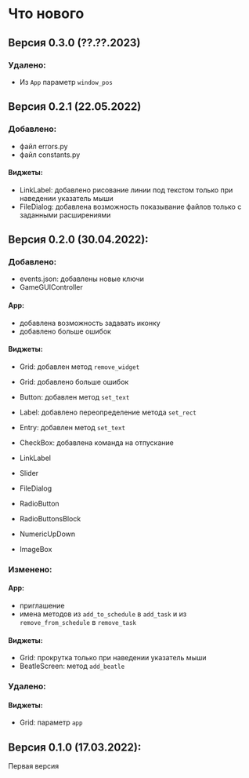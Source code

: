 # Что нового

## Версия 0.3.0 (??.??.2023)
### Удалено:
 + Из `App` параметр `window_pos`

## Версия 0.2.1 (22.05.2022)
### Добавлено:
 + файл errors.py
 + файл constants.py

#### Виджеты:
 + LinkLabel: добавлено рисование линии под текстом только при наведении указатель мыши
 + FileDialog: добавлена возможность показывание файлов только с заданными расширениями

## Версия 0.2.0 (30.04.2022):
### Добавлено:
 + events.json: добавлены новые ключи
 + GameGUIController

#### App:
 + добавлена возможность задавать иконку
 + добавлено больше ошибок

#### Виджеты:
 + Grid: добавлен метод `remove_widget`
 + Grid: добавлено больше ошибок
 + Button: добавлен метод `set_text`
 + Label: добавлено переопределение метода `set_rect`
 + Entry: добавлен метод `set_text`
 + CheckBox: добавлена команда на отпускание


 + LinkLabel
 + Slider
 + FileDialog
 + RadioButton
 + RadioButtonsBlock
 + NumericUpDown
 + ImageBox

### Изменено:

#### App:
 + приглашение
 + имена методов из `add_to_schedule` в `add_task` и из `remove_from_schedule` в `remove_task`

#### Виджеты:
 + Grid: прокрутка только при наведении указатель мыши
 + BeatleScreen: метод `add_beatle`

### Удалено:
#### Виджеты:
 + Grid: параметр `app`

## Версия 0.1.0 (17.03.2022):
Первая версия
